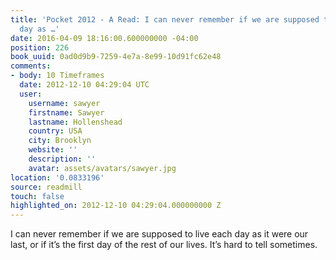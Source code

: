 ```yaml
---
title: 'Pocket 2012 - A Read: I can never remember if we are supposed to live each
  day as …'
date: 2016-04-09 18:16:00.600000000 -04:00
position: 226
book_uuid: 0ad0d9b9-7259-4e7a-8e99-10d91fc62e48
comments:
- body: 10 Timeframes
  date: 2012-12-10 04:29:04 UTC
  user:
    username: sawyer
    firstname: Sawyer
    lastname: Hollenshead
    country: USA
    city: Brooklyn
    website: ''
    description: ''
    avatar: assets/avatars/sawyer.jpg
location: '0.0833196'
source: readmill
touch: false
highlighted_on: 2012-12-10 04:29:04.000000000 Z
---
```


I can never remember if we are supposed to live each day as it were our last, or if it’s the first day of the rest of our lives. It’s hard to tell sometimes.